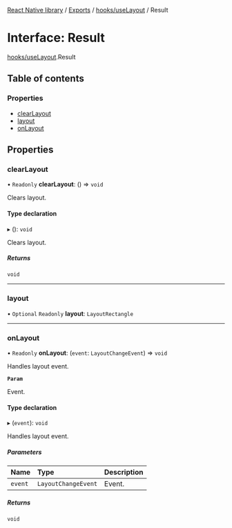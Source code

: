 [React Native library](../index.md) / [Exports](../modules.md) / [hooks/useLayout](../modules/hooks_useLayout.md) / Result

# Interface: Result

[hooks/useLayout](../modules/hooks_useLayout.md).Result

## Table of contents

### Properties

- [clearLayout](hooks_useLayout.Result.md#clearlayout)
- [layout](hooks_useLayout.Result.md#layout)
- [onLayout](hooks_useLayout.Result.md#onlayout)

## Properties

### clearLayout

• `Readonly` **clearLayout**: () => `void`

Clears layout.

#### Type declaration

▸ (): `void`

Clears layout.

##### Returns

`void`

___

### layout

• `Optional` `Readonly` **layout**: `LayoutRectangle`

___

### onLayout

• `Readonly` **onLayout**: (`event`: `LayoutChangeEvent`) => `void`

Handles layout event.

**`Param`**

Event.

#### Type declaration

▸ (`event`): `void`

Handles layout event.

##### Parameters

| Name | Type | Description |
| :------ | :------ | :------ |
| `event` | `LayoutChangeEvent` | Event. |

##### Returns

`void`
